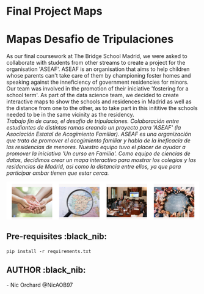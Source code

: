 # Final Project Maps
# Mapas Desafio de Tripulaciones

As our final coursework at The Bridge School Madrid, we were asked to collaborate with students from other streams to create a project for the organisation 'ASEAF'. ASEAF is an organisation that aims to help children whose parents can't take care of them by championing foster homes and speaking against the inneficiency of government residencies for minors. Our team was involved in the promotion of their iniciative 'fostering for a school term'. As part of the data science team, we decided to create interactive maps to show the schools and residences in Madrid as well as the distance from one to the other, as to take part in this inititive the schools needed to be in the same vicinity as the residency. <br>
<em>Trabajo fin de curso, el desafio de tripulaciones. Colaboración entre estudiantes de distintas ramas creando un proyecto para 'ASEAF' (la Asociación Estatal de Acogimiento Familiar). ASEAF es una organización que trata de promover el acogimiento familiar y habla de la ineficacia de las residencias de menores. Nuestro equipo tuvo el placer de ayudar a promover la iniciativa 'Un curso en Familia'. Como equipo de ciencias de datos, decidimos crear un mapa interactivo para mostrar los colegios y las residencias de Madrid, asi como la distancia entre ellos, ya que para participar ambar tienen que estar cerca.  </em> 

![ASEAF](./images/ASEAF.png?raw=true "ASEAF") 

<h2>Pre-requisites :black_nib: </h2>

```
pip install -r requirements.txt 
```

<h2>AUTHOR :black_nib: </h2>
- Nic Orchard @NicAOB97
